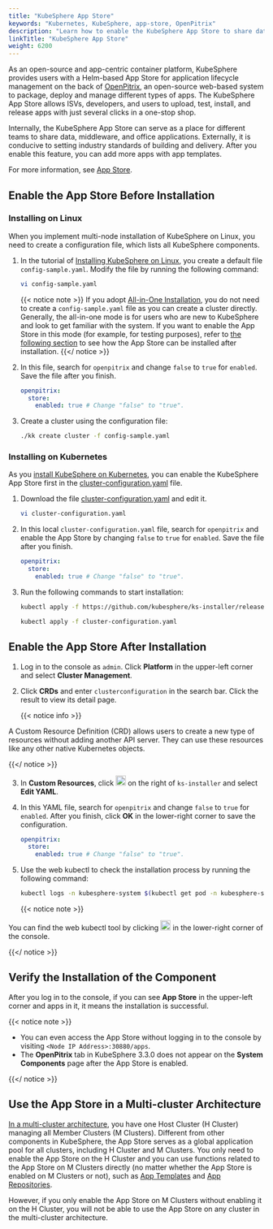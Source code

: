 ```yaml
---
title: "KubeSphere App Store"
keywords: "Kubernetes, KubeSphere, app-store, OpenPitrix"
description: "Learn how to enable the KubeSphere App Store to share data and apps internally and set industry standards of delivery process externally."
linkTitle: "KubeSphere App Store"
weight: 6200
---
```


As an open-source and app-centric container platform, KubeSphere provides users with a Helm-based App Store for application lifecycle management on the back of [OpenPitrix](https://github.com/openpitrix/openpitrix), an open-source web-based system to package, deploy and manage different types of apps. The KubeSphere App Store allows ISVs, developers, and users to upload, test, install, and release apps with just several clicks in a one-stop shop.

Internally, the KubeSphere App Store can serve as a place for different teams to share data, middleware, and office applications. Externally, it is conducive to setting industry standards of building and delivery. After you enable this feature, you can add more apps with app templates.

For more information, see [App Store](../../application-store/).

## Enable the App Store Before Installation

### Installing on Linux

When you implement multi-node installation of KubeSphere on Linux, you need to create a configuration file, which lists all KubeSphere components.

1. In the tutorial of [Installing KubeSphere on Linux](../../installing-on-linux/introduction/multioverview/), you create a default file `config-sample.yaml`. Modify the file by running the following command:

    ```bash
    vi config-sample.yaml
    ```

    {{< notice note >}}
If you adopt [All-in-One Installation](../../quick-start/all-in-one-on-linux/), you do not need to create a `config-sample.yaml` file as you can create a cluster directly. Generally, the all-in-one mode is for users who are new to KubeSphere and look to get familiar with the system. If you want to enable the App Store in this mode (for example, for testing purposes), refer to [the following section](#enable-app-store-after-installation) to see how the App Store can be installed after installation.
    {{</ notice >}}

2. In this file, search for `openpitrix` and change `false` to `true` for `enabled`. Save the file after you finish.

    ```yaml
    openpitrix:
      store:
        enabled: true # Change "false" to "true".
    ```

3. Create a cluster using the configuration file:

    ```bash
    ./kk create cluster -f config-sample.yaml
    ```

### Installing on Kubernetes

As you [install KubeSphere on Kubernetes](../../installing-on-kubernetes/introduction/overview/), you can enable the KubeSphere App Store first in the [cluster-configuration.yaml](https://github.com/kubesphere/ks-installer/releases/download/v3.3.0/cluster-configuration.yaml) file.

1. Download the file [cluster-configuration.yaml](https://github.com/kubesphere/ks-installer/releases/download/v3.3.0/cluster-configuration.yaml) and edit it.

    ```bash
    vi cluster-configuration.yaml
    ```

2. In this local `cluster-configuration.yaml` file, search for `openpitrix` and enable the App Store by changing `false` to `true` for `enabled`. Save the file after you finish.

    ```yaml
    openpitrix:
      store:
        enabled: true # Change "false" to "true".
    ```

3. Run the following commands to start installation:

    ```bash
    kubectl apply -f https://github.com/kubesphere/ks-installer/releases/download/v3.3.0/kubesphere-installer.yaml
    
    kubectl apply -f cluster-configuration.yaml
    ```

## Enable the App Store After Installation

1. Log in to the console as `admin`. Click **Platform** in the upper-left corner and select **Cluster Management**.
   
2. Click **CRDs** and enter `clusterconfiguration` in the search bar. Click the result to view its detail page.

    {{< notice info >}}

A Custom Resource Definition (CRD) allows users to create a new type of resources without adding another API server. They can use these resources like any other native Kubernetes objects.

{{</ notice >}}

3. In **Custom Resources**, click <img src="/images/docs/v3.3/enable-pluggable-components/kubesphere-app-store/three-dots.png" height="20px"> on the right of `ks-installer` and select **Edit YAML**.

4. In this YAML file, search for `openpitrix` and change `false` to `true` for `enabled`. After you finish, click **OK** in the lower-right corner to save the configuration.

    ```yaml
    openpitrix:
      store:
        enabled: true # Change "false" to "true".
    ```

5. Use the web kubectl to check the installation process by running the following command:

    ```bash
    kubectl logs -n kubesphere-system $(kubectl get pod -n kubesphere-system -l app=ks-installer -o jsonpath='{.items[0].metadata.name}') -f
    ```

    {{< notice note >}}

You can find the web kubectl tool by clicking <img src="/images/docs/v3.3/enable-pluggable-components/kubesphere-app-store/hammer.png" height="20px"> in the lower-right corner of the console.

{{</ notice >}}

## Verify the Installation of the Component

After you log in to the console, if you can see **App Store** in the upper-left corner and apps in it, it means the installation is successful.

{{< notice note >}}

- You can even access the App Store without logging in to the console by visiting `<Node IP Address>:30880/apps`.
- The **OpenPitrix** tab in KubeSphere 3.3.0 does not appear on the **System Components** page after the App Store is enabled.

{{</ notice >}} 

## Use the App Store in a Multi-cluster Architecture

[In a multi-cluster architecture](../../multicluster-management/introduction/kubefed-in-kubesphere/), you have one Host Cluster (H Cluster) managing all Member Clusters (M Clusters). Different from other components in KubeSphere, the App Store serves as a global application pool for all clusters, including H Cluster and M Clusters. You only need to enable the App Store on the H Cluster and you can use functions related to the App Store on M Clusters directly (no matter whether the App Store is enabled on M Clusters or not), such as [App Templates](../../project-user-guide/application/app-template/) and [App Repositories](../../workspace-administration/app-repository/import-helm-repository/).

However, if you only enable the App Store on M Clusters without enabling it on the H Cluster, you will not be able to use the App Store on any cluster in the multi-cluster architecture.
